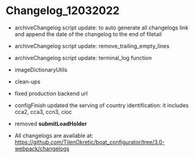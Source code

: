 # Changelog_12032022

- archiveChangelog script update: to auto generate all changelogs link and append the date of the changelog to the end of filetail
- archiveChangelog script update: remove_trailing_empty_lines
- archiveChangelog script update: terminal_log function
- imageDictionaryUtils
- clean-ups
- fixed production backend url
- configFinish updated the serving of country identification: it includes cca2, cca3, ccn3, cioc
- removed **submitLoadHolder**

- All changelogs are available at:  https://github.com/TilenOkretic/boat_configurator/tree/3.0-webpack/changelogs
